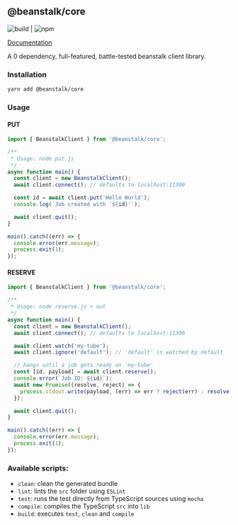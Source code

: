 ## @beanstalk/core

![build](https://img.shields.io/github/workflow/status/maxleiko/beanstalk-core/build) | ![npm](https://img.shields.io/npm/v/@beanstalk/core)

[Documentation](https://maxleiko.github.io/beanstalk-core/)

A 0 dependency, full-featured, battle-tested beanstalk client library.  

### Installation
```sh
yarn add @beanstalk/core
```

### Usage
#### PUT
```ts
import { BeanstalkClient } from '@beanstalk/core';

/**
 * Usage: node put.js
 */
async function main() {
  const client = new BeanstalkClient();
  await client.connect(); // defaults to localhost:11300

  const id = await client.put('Hello World');
  console.log(`Job created with '${id}'`);

  await client.quit();
}

main().catch((err) => {
  console.error(err.message);
  process.exit(1);
});
```

#### RESERVE
```ts
import { BeanstalkClient } from '@beanstalk/core';

/**
 * Usage: node reserve.js > out
 */
async function main() {
  const client = new BeanstalkClient();
  await client.connect(); // defaults to localhost:11300

  await client.watch('my-tube');
  await client.ignore('default'); // 'default' is watched by default

  // hangs until a job gets ready on 'my-tube'
  const [id, payload] = await client.reserve();
  console.error(`Job ID: ${id}`);
  await new Promise((resolve, reject) => {
    process.stdout.write(payload, (err) => err ? reject(err) : resolve());
  });

  await client.quit();
}

main().catch((err) => {
  console.error(err.message);
  process.exit(1);
});
```

### Available scripts:
 - `clean`: clean the generated bundle
 - `lint`: lints the `src` folder using `ESLint`
 - `test`: runs the test directly from TypeScript sources using `mocha`
 - `compile`: compiles the TypeScript `src` into `lib`
 - `build`: executes `test`, `clean` and `compile`
